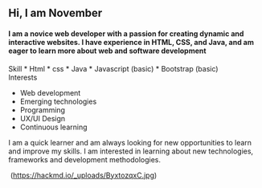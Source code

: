 <h2> Hi, I am November</h2> 
<p>
<h4> I am a novice web developer with a passion for creating dynamic and interactive websites. I have experience in HTML, CSS, and Java, and am eager to learn more about web and software development </h4>
  <technologies. 
</p>
<div>
  Skill
* Html
* css
* Java
* Javascript (basic)
* Bootstrap (basic)
</div>

<div>
  Interests

* Web development
* Emerging technologies
* Programming
* UX/UI Design
* Continuous learning
</div>


I am a quick learner and am always looking for new opportunities to learn and improve my skills. I am interested in learning about new technologies, frameworks and development methodologies.

<img> (https://hackmd.io/_uploads/ByxtozqxC.jpg) </img>

